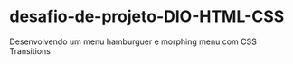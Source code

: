# desafio-de-projeto-DIO-HTML-CSS
Desenvolvendo um menu hamburguer e morphing menu com CSS Transitions
